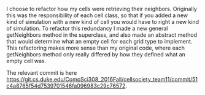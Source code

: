 I choose to refactor how my cells were retrieving their neighbors.  Originally this was the responsibility of each cell class, so that if you added a new kind of simulation with a new kind of cell you would have to right a new kind of simulation.  To refactor this redundancy I made a new general getNeighbors method in the superclass, and also made an abstract method that would determine what an empty cell for each grid type to implement.  This refactoring makes more sense than my original code, where each getNeighbors method only really differed by how they defined what an empty cell was.

The relevant commit is here https://git.cs.duke.edu/CompSci308_2016Fall/cellsociety_team11/commit/51c4a8765f54d7539701546fa096983c29c76572.
